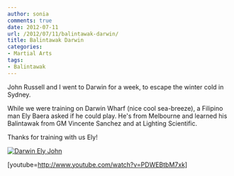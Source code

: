 ```yaml
---
author: sonia
comments: true
date: 2012-07-11
url: /2012/07/11/balintawak-darwin/
title: Balintawak Darwin
categories:
- Martial Arts
tags:
- Balintawak
---
```


John Russell and I went to Darwin for a week, to escape the winter cold in Sydney. 

<!--more-->

While we were training on Darwin Wharf (nice cool sea-breeze), a Filipino man Ely Baera asked if he could play. He's from Melbourne and learned his Balintawak from GM Vincente Sanchez and at Lighting Scientific.

Thanks for training with us Ely!

[![Darwin Ely John](http://blog.snowfrog.net/wp-content/uploads/2012/07/darwin_ely_johnB2-300x236.png)](http://blog.snowfrog.net/wp-content/uploads/2012/07/darwin_ely_johnB2.png)

[youtube=http://www.youtube.com/watch?v=PDWEBtbM7xk]
